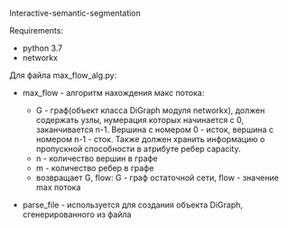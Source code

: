 Interactive-semantic-segmentation

Requirements:
- python 3.7
- networkx


Для файла max_flow_alg.py:

- max_flow - алгоритм нахождения макс потока:
    - G - граф(объект класса DiGraph модуля networkx), 
должен содержать узлы, нумерация которых начинается с 0, заканчивается n-1.
Вершина с номером 0 - исток, вершина с номером n-1 - сток. 
Также должен хранить информацию о пропускной способности 
в атрибуте ребер capacity.
    - n - количество вершин в графе
    - m - количество ребер в графе
    - возвращает G, flow: G - граф остаточной сети, flow - значение max потока


- parse_file - используется для создания объекта DiGraph, сгенерированного из файла